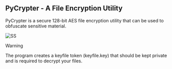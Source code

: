 ## PyCrypter - A File Encryption Utility ##
PyCrypter is a secure 128-bit AES file encryption utility that can be used to obfuscate sensitive material.

![SS](https://github.com/thewalkinggeek/PyCrypter/assets/22104490/077547dd-ae44-4c6f-9917-99e21da31ac8)



> [!WARNING]  
> The program creates a keyfile token (keyfile.key) that should be kept private and is required to decrypt your files.
